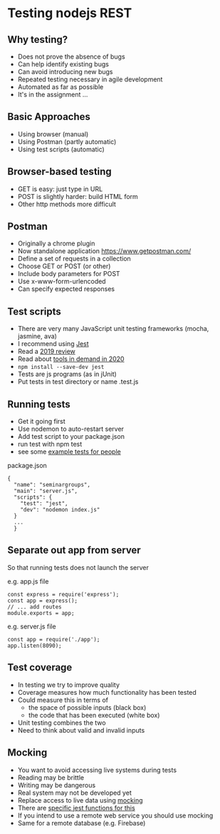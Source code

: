 
# Testing nodejs REST


## Why testing?

- Does not prove the absence of bugs
- Can help identify existing bugs
- Can avoid introducing new bugs
- Repeated testing necessary in agile development
- Automated as far as possible
- It's in the assignment ...


## Basic Approaches

- Using browser (manual)
- Using Postman (partly automatic)
- Using test scripts (automatic)


## Browser-based testing


- GET is easy: just type in URL
- POST is slightly harder: build HTML form
- Other http methods more difficult


## Postman

- Originally a chrome plugin
- Now standalone application <https://www.getpostman.com/>
- Define a set of requests in a collection
- Choose GET or POST (or other)
- Include body parameters for POST
- Use x-www-form-urlencoded
- Can specify expected responses


## Test scripts

- There are very many JavaScript unit testing frameworks (mocha, jasmine, ava)
- I recommend using [Jest](https://jestjs.io/)
- Read a [2019 review](https://medium.com/welldone-software/an-overview-of-javascript-testing-in-2019-264e19514d0a)
- Read about [tools in demand in 2020](https://blog.logrocket.com/most-in-demand-javascript-testing-tools-in-2020/)
- `npm install --save-dev jest`
- Tests are js programs (as in jUnit)
- Put tests in test directory or name .test.js


## Running tests

- Get it going first
- Use nodemon to auto-restart server
- Add test script to your package.json
- run test with npm test
- see some [example tests for people](https://github.com/stevenaeola/gitpitch/blob/master/prog/nodejs_testing/app.test.js) 


package.json
```
{
  "name": "seminargroups",
  "main": "server.js",
  "scripts": {
    "test": "jest",
    "dev": "nodemon index.js"
  }
  ...
  }

```

## Separate out app from server

So that running tests does not launch the server

e.g. app.js file
```
const express = require('express');
const app = express();
// ... add routes
module.exports = app;

```
e.g. server.js file
```
const app = require('./app');
app.listen(8090);

```


## Test coverage

- In testing we try to improve quality
- Coverage measures how much functionality has been tested
- Could measure this in terms of
  - the space of possible inputs (black box)
  - the code that has been executed (white box)
- Unit testing combines the two
- Need to think about  valid and invalid inputs


## Mocking

- You want to avoid accessing live systems during tests
- Reading may be brittle
- Writing may be dangerous
- Real system may not be developed yet
- Replace access to live data using [mocking](https://en.wikipedia.org/wiki/Mock_object)
- There are [specific jest functions for this](https://jestjs.io/docs/en/mock-functions.html)
- If you intend to use a remote web service you should use mocking
- Same for a remote database (e.g. Firebase) 

